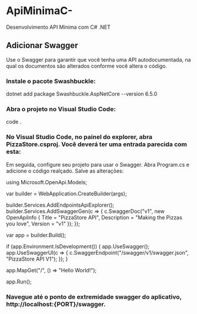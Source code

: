 # ApiMinimaC-
Desenvolvimento API Mínima com C# .NET

## Adicionar Swagger
Use o Swagger para garantir que você tenha uma API autodocumentada, na qual os documentos são alterados conforme você altera o código.

### Instale o pacote Swashbuckle:
dotnet add package Swashbuckle.AspNetCore --version 6.5.0

### Abra o projeto no Visual Studio Code:
code .

### No Visual Studio Code, no painel do explorer, abra PizzaStore.csproj. Você deverá ter uma entrada parecida com esta:
<PackageReference Include="Swashbuckle.AspNetCore" Version="6.5.0" />

Em seguida, configure seu projeto para usar o Swagger.
Abra Program.cs e adicione o código realçado. Salve as alterações:

using Microsoft.OpenApi.Models;

var builder = WebApplication.CreateBuilder(args);
    
builder.Services.AddEndpointsApiExplorer();
builder.Services.AddSwaggerGen(c =>
{
     c.SwaggerDoc("v1", new OpenApiInfo { Title = "PizzaStore API", Description = "Making the Pizzas you love", Version = "v1" });
});
    
var app = builder.Build();
    
if (app.Environment.IsDevelopment())
{
   app.UseSwagger();
   app.UseSwaggerUI(c =>
   {
      c.SwaggerEndpoint("/swagger/v1/swagger.json", "PizzaStore API V1");
   });
}
    
app.MapGet("/", () => "Hello World!");
    
app.Run();

### Navegue até o ponto de extremidade swagger do aplicativo, http://localhost:{PORT}/swagger.
